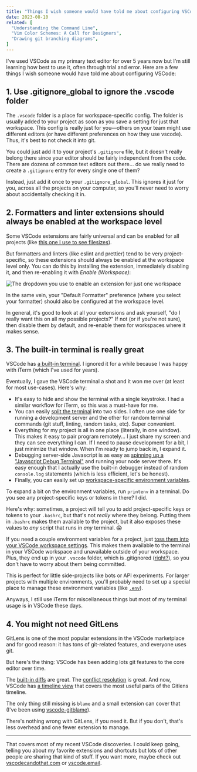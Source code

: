 ```yaml
---
title: "Things I wish someone would have told me about configuring VSCode"
date: 2023-08-10
related: [
  "Understanding the Command Line",
  "Vim Color Schemes: A Call for Designers",
  "Drawing git branching diagrams",
]
---
```


I've used VSCode as my primary text editor for over 5 years now but I'm still learning how best to use it, often through trial and error. Here are a few things I wish someone would have told me about configuring VSCode:

## 1. Use .gitignore_global to ignore the .vscode folder

The `.vscode` folder is a place for workspace-specific config. The folder is usually added to your project as soon as you save a setting for just that workspace. This config is really just for you—others on your team might use different editors (or have different preferences on how they use vscode). Thus, it's best to not check it into git.

You could just add it to your project's `.gitignore` file, but it doesn't really belong there since your editor should be fairly independent from the code. There are dozens of common text editors out there... do we really need to create a `.gitignore` entry for every single one of them?

Instead, just add it once to your `.gitignore_global`. This ignores it just for you, across all the projects on your computer, so you'll never need to worry about accidentally checking it in.

## 2. Formatters and linter extensions should always be enabled at the workspace level

Some VSCode extensions are fairly universal and can be enabled for all projects (like [this one I use to see filesizes](https://marketplace.visualstudio.com/items?itemName=mkxml.vscode-filesize)).

But formatters and linters (like eslint and prettier) tend to be very project-specific, so these extensions should always be enabled at the workspace level only. You can do this by installing the extension, immediately disabling it, and then re-enabling it with *Enable (Workspace)*:

<div class="center">
  <img src="{{site.url}}/assets/images/vscode-workspace-extension.png" alt="The dropdown you use to enable an extension for just one workspace" />
</div>


In the same vein, your "Default Formatter" preference (where you select your formatter) should also be configured at the workspace level.

In general, it's good to look at all your extensions and ask yourself, "do I really want this on all my possible projects?" If not (or if you're not sure), then disable them by default, and re-enable them for workspaces where it makes sense.

## 3. The built-in terminal is really great

VSCode has [a built-in terminal](https://code.visualstudio.com/docs/terminal/basics). I ignored it for a while because I was happy with iTerm (which I've used for years).

Eventually, I gave the VSCode terminal a shot and it won me over (at least for most use-cases). Here's why:

* It's easy to hide and show the terminal with a single keystroke. I had a similar workflow for iTerm, so this was a must-have for me.
* You can easily [split the terminal](https://code.visualstudio.com/docs/terminal/basics#_groups-split-panes) into two sides. I often use one side for running a development server and the other for random terminal commands (git stuff, linting, random tasks, etc). Super convenient.
* Everything for my project is all in one place (literally, in one window). This makes it easy to pair program remotely... I just share my screen and they can see everything I can. If I need to pause development for a bit, I just minimize that window. When I'm ready to jump back in, I expand it.
* Debugging server-side Javascript is as easy as [spinning up a "Javascript Debug Terminal"](https://code.visualstudio.com/docs/nodejs/nodejs-debugging#_javascript-debug-terminal) and running your node server there. It's easy enough that I actually use the built-in debugger instead of random `console.log` statements (which is less efficient, let's be honest).
* Finally, you can easily set up [workspace-specific environment variables](https://stackoverflow.com/a/65143540/1154642).

To expand a bit on the environment variables, run `printenv` in a terminal. Do you see any project-specific keys or tokens in there? I did.

Here's why: sometimes, a project will tell you to add project-specific keys or tokens to your `.bashrc`, but that's not *really* where they belong. Putting them in `.bashrc` makes them available to the project, but it also exposes these values to *any* script that runs in *any* terminal. 😱

If you need a couple environment variables for a project, just [toss them into your VSCode workspace settings](https://stackoverflow.com/a/65143540/1154642). This makes them available to the terminal in your VSCode workspace and unavailable outside of your workspace. Plus, they end up in your `.vscode` folder, which is .gitignored ([right?](#1-use-your-gitignore_global-to-ignore-the-vscode-folder)), so you don't have to worry about them being committed.

This is perfect for little side-projects like bots or API experiments. For larger projects with multiple environments, you'll probably need to set up a special place to manage these environment variables (like [`.env`](https://onboardbase.com/blog/env-file-guide/)).

Anyways, I still use iTerm for miscellaneous things but most of my terminal usage is in VSCode these days.

## 4. You might not need GitLens

GitLens is one of the most popular extensions in the VSCode marketplace and for good reason: it has tons of git-related features, and everyone uses git.

But here's the thing: VSCode has been adding lots git features to the core editor over time.

The [built-in diffs](https://code.visualstudio.com/docs/sourcecontrol/overview#_viewing-diffs) are great. The [conflict resolution](https://code.visualstudio.com/docs/sourcecontrol/overview#_merge-conflicts) is great. And now, VSCode has [a timeline view](https://code.visualstudio.com/docs/sourcecontrol/overview#_timeline-view) that covers the most useful parts of the Gitlens timeline.

The only thing still missing is `blame` and a small extension can cover that (I've been using [vscode-gitblame](https://marketplace.visualstudio.com/items?itemName=waderyan.gitblame)).

There's nothing wrong with GitLens, if you need it. But if you don't, that's less overhead and one fewer extension to manage.

<hr class="section-divider">

That covers most of my recent VSCode discoveries. I could keep going, telling you about my favorite extensions and shortcuts but lots of other people are sharing that kind of stuff. If you want more, maybe check out [vscodecandothat.com](https://vscodecandothat.com) or [vscode.email](https://vscode.email).
